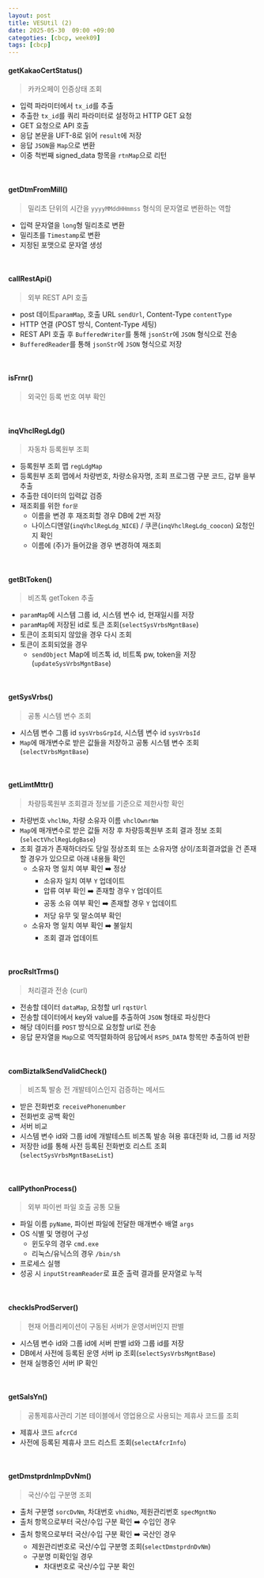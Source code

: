 ```yaml
---
layout: post
title: VESUtil (2)
date: 2025-05-30  09:00 +09:00
categoties: [cbcp, week09]
tags: [cbcp]
---
```


#### getKakaoCertStatus()

> 카카오페이 인증상태 조회

- 입력 파라미터에서 `tx_id`를 추출
- 추출한 `tx_id`를 쿼리 파라미터로 설정하고 HTTP GET 요청
- GET 요청으로 API 호출
- 응답 본문을 UFT-8로 읽어 `result`에 저장
- 응답 `JSON`을 `Map`으로 변환
- 이중 척번째 signed_data 항목을 `rtnMap`으로 리턴

<br>

#### getDtmFromMill()

> 밀리초 단위의 시간을 `yyyyMMddHHmmss` 형식의 문자열로 변환하는 역할

- 입력 문자열을 `long`형 밀리초로 변환
- 밀리초를 `Timestamp`로 변환
- 지정된 포맷으로 문자열 생성

<br>

#### callRestApi()

> 외부 REST API 호출

- post 데이트`paramMap`, 호출 URL `sendUrl`, Content-Type `contentType`
- HTTP 연결 (POST 방식, Content-Type 세팅)
- REST API 호출 후 `BufferedWriter`를 통해 `jsonStr`에 `JSON` 형식으로 전송
- `BufferedReader`를 통해 `jsonStr`에 `JSON` 형식으로 저장

<br>

#### isFrnr()

> 외국인 등록 번호 여부 확인

<br>

#### inqVhclRegLdg()

> 자동차 등록원부 조회

- 등록원부 조회 맵 `regLdgMap`
- 등록원부 조회 맵에서 차량번호, 차량소유자명, 조회 프로그램 구분 코드, 갑부 을부 추출
- 추출한 데이터의 입력값 검증
- 재조회를 위한 `for문`
  - 이름을 변경 후 재조회할 경우 DB에 2번 저장
  - 나이스디앤알(`inqVhclRegLdg_NICE`) / 쿠콘(`inqVhclRegLdg_coocon`) 요청인지 확인
  - 이름에 (주)가 들어갔을 경우 변경하여 재조회

<br>

#### getBtToken()

> 비즈톡 getToken 추출

- `paramMap`에 시스템 그룹 id, 시스템 변수 id, 현재일시를 저장
- `paramMap`에 저장된 id로 토큰 조회(`selectSysVrbsMgntBase`)
- 토큰이 조회되지 않았을 경우 다시 조회
- 토큰이 조회되었을 경우
  - `sendObject` Map에 비즈톡 id, 비트톡 pw, token을 저장(`updateSysVrbsMgntBase`) 

<br>

#### getSysVrbs()

> 공통 시스템 변수 조회

- 시스템 변수 그룹 id `sysVrbsGrpId`, 시스템 변수 id `sysVrbsId`
- `Map`에 매개변수로 받은 값들을 저장하고 공통 시스템 변수 조회(`selectVrbsMgntBase`)

<br>

#### getLimtMttr()

> 차량등록원부 조회결과 정보를 기준으로 제한사항 확인

- 차량번호 `vhclNo`, 차량 소유자 이름 `vhclOwnrNm`
- `Map`에 매개변수로 받은 값들 저장 후 차량등록원부 조회 결과 정보 조회(`selectVhclRegLdgBase`)
- 조회 결과가 존재하더라도 당일 정상조회 또는 소유자명 상이/조회결과없을 건 존재할 경우가 있으므로 아래 내용들 확인
  - 소유자 명 일치 여부 확인 ➡️ 정상
    - 소유자 일치 여부 `Y` 업데이트
    - 압류 여부 확인 ➡️ 존재할 경우 `Y` 업데이트
    - 공동 소유 여부 확인 ➡️ 존재할 경우 `Y` 업데이트
    - 저당 유무 및 말소여부 확인
  - 소유자 명 일치 여부 확인 ➡️ 불일치
    - 조회 결과 업데이트

<br>

#### procRsltTrms()

> 처리결과 전송 (curl)

- 전송할 데이터 `dataMap`, 요청할 url `rqstUrl`
- 전송할 데이터에서 key와 value를 추출하여 `JSON` 형태로 파싱한다
- 해당 데이터를 `POST` 방식으로 요청할 url로 전송
- 응답 문자열을 `Map`으로 역직렬화하여 응답에서 `RSPS_DATA` 항목만 추출하여 반환

<br>

#### comBiztalkSendValidCheck()

> 비즈톡 발송 전 개발테이스인지 검증하는 메서드

- 받은 전화번호 `receivePhonenumber`
- 전화번호 공백 확인
- 서버 비교
- 시스템 변수 id와 그룹 id에 개발테스트 비즈톡 발송 혀용 휴대전화 id, 그룹 id 저장
- 저장한 id를 통해 사전 등록된 전화번호 리스트 조회(`selectSysVrbsMgntBaseList`)

<br>

#### callPythonProcess()

> 외부 파이썬 파일 호출 공통 모듈

- 파일 이름 `pyName`, 파이썬 파일에 전달한 매개변수 배열 `args`
- OS 식별 및 명령어 구성
  - 윈도우의 경우 `cmd.exe`
  - 리눅스/유닉스의 경우 `/bin/sh`
- 프로세스 실행
- 성공 시 `inputStreamReader`로 표준 출력 결과를 문자열로 누적

<br>

#### checkIsProdServer()

> 현재 어플리케이션이 구동된 서버가 운영서버인지 판별

- 시스템 변수 id와 그룹 id에 서버 판별 id와 그룹 id를 저장
- DB에서 사전에 등록된 운영 서버 ip 조회(`selectSysVrbsMgntBase`)
- 현재 실행중인 서버 IP 확인

<br>

#### getSalsYn()

> 공통제휴사관리 기본 테이블에서 영업용으로 사용되는 제휴사 코드를 조회

- 제휴사 코드 `afcrCd`
- 사전에 등록된 제휴사 코드 리스트 조회(`selectAfcrInfo`)

<br>

#### getDmstprdnImpDvNm()

> 국산/수입 구분명 조회

- 출처 구분명 `sorcDvNm`, 차대번호 `vhidNo`, 제원관리번호 `specMgntNo`
- 출처 항목으로부터 국산/수입 구분 확인 ➡️ 수입인 경우
- 출처 항목으로부터 국산/수입 구분 확인 ➡️ 국산인 경우
  - 제원관리번호로 국산/수입 구분명 조회(`selectDmstprdnDvNm`)
  - 구분명 미확인일 경우
    - 차대번호로 국산/수입 구분 확인

<br>

#### 